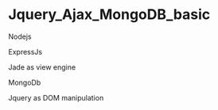 # Jquery_Ajax_MongoDB_basic

Nodejs

ExpressJs

Jade as view engine

MongoDb 

Jquery as DOM manipulation
